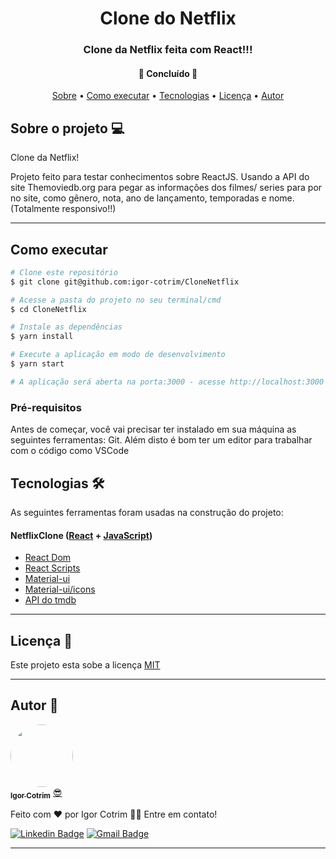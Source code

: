 <h1 align="center">Clone do Netflix </h1>

<h3 align="center">Clone da Netflix feita com React!!!</h3>

<h4 align="center"> 
	🚧  Concluído  🚧
</h4>

<p align="center">
 <a href="#sobre-o-projeto-">Sobre</a> •
 <a href="#como-executar">Como executar</a> • 
 <a href="#tecnologias-">Tecnologias</a> • 
 <a href="#licença-">Licença</a> • 
 <a href="#autor-">Autor</a>
</p>

## Sobre o projeto 💻

Clone da Netflix!

Projeto feito para testar conhecimentos sobre ReactJS. Usando a API do site Themoviedb.org para pegar as informações dos filmes/ series para por no site, como gênero, nota, ano de lançamento, temporadas e nome. <br/>
(Totalmente responsivo!!)

---

## Como executar

```sh
# Clone este repositório
$ git clone git@github.com:igor-cotrim/CloneNetflix

# Acesse a pasta do projeto no seu terminal/cmd
$ cd CloneNetflix

# Instale as dependências
$ yarn install

# Execute a aplicação em modo de desenvolvimento
$ yarn start

# A aplicação será aberta na porta:3000 - acesse http://localhost:3000
```

### Pré-requisitos

Antes de começar, você vai precisar ter instalado em sua máquina as seguintes ferramentas: Git. Além disto é bom ter um editor para trabalhar com o código como VSCode

## Tecnologias 🛠

As seguintes ferramentas foram usadas na construção do projeto:

#### NetflixClone ([React](https://pt-br.reactjs.org/) + [JavaScript](https://www.javascript.com))

- [React Dom](https://pt-br.reactjs.org/docs/react-dom.html)
- [React Scripts](https://www.npmjs.com/package/react-scripts)
- [Material-ui](https://material-ui.com/pt/)
- [Material-ui/icons](https://material-ui.com/pt/components/icons/)
- [API do tmdb](https://www.themoviedb.org/documentation/api)

---

## Licença 📝

Este projeto esta sobe a licença [MIT](https://choosealicense.com/licenses/mit/)

---

## Autor 🦸

<a href="https://www.linkedin.com/in/igorcotrim/">
 <img style="border-radius: 50%;" src="https://avatars2.githubusercontent.com/u/50390408?s=460&u=fa3dad860e7be785755894c2c7f4cbd20ac4b1b0&v=4" width="100px;" alt=""/>
 <br />
 <sub><b>Igor Cotrim</b></sub></a> <a href="https://www.linkedin.com/in/igorcotrim/" title="linkedin">😎</a>


Feito com ❤️ por Igor Cotrim 👋🏽 Entre em contato!

[![Linkedin Badge](https://img.shields.io/badge/-Igor_Cotrim-blue?style=flat-square&logo=Linkedin&logoColor=white&link=https://www.linkedin.com/in/igorcotrim/)](https://www.linkedin.com/in/igorcotrim/) 
[![Gmail Badge](https://img.shields.io/badge/-igorxuxicotrim@gmail.com-c14438?style=flat-square&logo=Gmail&logoColor=white&link=mailto:igorxuxicotrim@gmail.com)](mailto:igorxuxicotrim@gmail.com)

---
